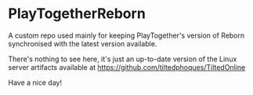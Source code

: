 # PlayTogetherReborn
A custom repo used mainly for keeping PlayTogether's version of Reborn synchronised with the latest version available.

There's nothing to see here, it's just an up-to-date version of the Linux server artifacts available at https://github.com/tiltedphoques/TiltedOnline

Have a nice day!
